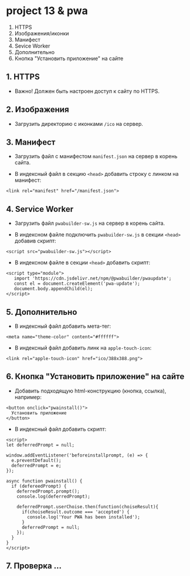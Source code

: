 # project 13 & pwa

1. HTTPS
2. Изображения/иконки
3. Манифест
4. Sevice Worker
5. Дополнительно
6. Кнопка "Установить приложение" на сайте

## 1. HTTPS

* Важно! Должен быть настроен доступ к сайту по HTTPS.

## 2. Изображения

* Загрузить директорию с иконками `/ico` на сервер.

## 3. Манифест

* Загрузить файл с манифестом `manifest.json` на сервер в корень сайта.

* В индексный файл в секцию `<head>` добавить строку с линком на манифест:
```
<link rel="manifest" href="/manifest.json">
```

## 4. Service Worker

* Загрузить файл `pwabuilder-sw.js` на сервер в корень сайта.

* В индексном файле подключить `pwabuilder-sw.js` в секции `<head>` добавив cкрипт:
```
<script src="pwabuilder-sw.js"></script>
```

* В индексном файле в секции `<head>` добавить скрипт:
```
<script type="module">
   import 'https://cdn.jsdelivr.net/npm/@pwabuilder/pwaupdate';
   const el = document.createElement('pwa-update');
   document.body.appendChild(el);
</script>
```

## 5. Дополнительно

* В индексный файл добавить мета-тег:
```
<meta name="theme-color" content="#ffffff">
```

* В индексный файл добавить линк на `apple-touch-icon`:
```
<link rel="apple-touch-icon" href="ico/388x388.png">
```

## 6. Кнопка "Установить приложение" на сайте

* Добавить подходящую html-конструкцию (кнопка, ссылка), например:
```
<button onclick="pwainstall()">
  Установить приложение
</button>
```

* В индексный файл добавить скрипт:
```
<script>
let deferredPrompt = null;

window.addEventListener('beforeinstallprompt, (e) => {
  e.preventDefault();
  deferredPrompt = e;
});

async function pwainstall() {
  if (defereedPrompt) {
    deferredPrompt.prompt();
    console.log(deferredPrompt);
    
    deferredPrompt.userChoise.then(function(choiseResult){
      if(choiseResult.outcome === 'accepted') {
        console.log('Your PWA has been installed');
      }
      deferredPrompt = null;
    });
  }
}
</script>
```
## 7. Проверка ...
